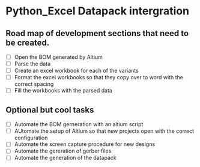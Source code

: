 # Python_Excel Datapack intergration 

## Road map of development sections that need to be created.

- [ ] Open the BOM generated by Altium
- [ ] Parse the data
- [ ] Create an excel workbook for each of the variants
- [ ] Format the excel workbooks so that they copy over to word with the correct spacing
- [ ] Fill the workbooks with the parsed data
 
## Optional but cool tasks

- [ ] Automate the BOM gerneration with an altium script
- [ ] AUtomate the setup of Altium so that new projects open with the correct configuration 
- [ ] Automate the screen capture procedure for new designs
- [ ] Automate the gereration of gerber files
- [ ] Automate the generation of the datapack